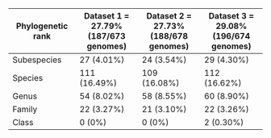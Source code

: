 | Phylogenetic rank | Dataset 1 = 27.79%<br>(187/673 genomes) | Dataset 2 = 27.73%<br>(188/678 genomes) |Dataset 3 = 29.08%<br>(196/674 genomes) |
|-------------------|----------------|----------------------|----------------------|
| Subespecies | 27 (4.01%) | 24 (3.54%) | 29 (4.30%) |
| Species | 111 (16.49%) | 109 (16.08%) | 112 (16.62%) |
| Genus | 54 (8.02%) | 58 (8.55%) | 60 (8.90%) |
| Family | 22 (3.27%) | 21 (3.10%) | 22 (3.26%) |
| Class | 0 (0%) | 0 (0%) | 2 (0.30%) |
